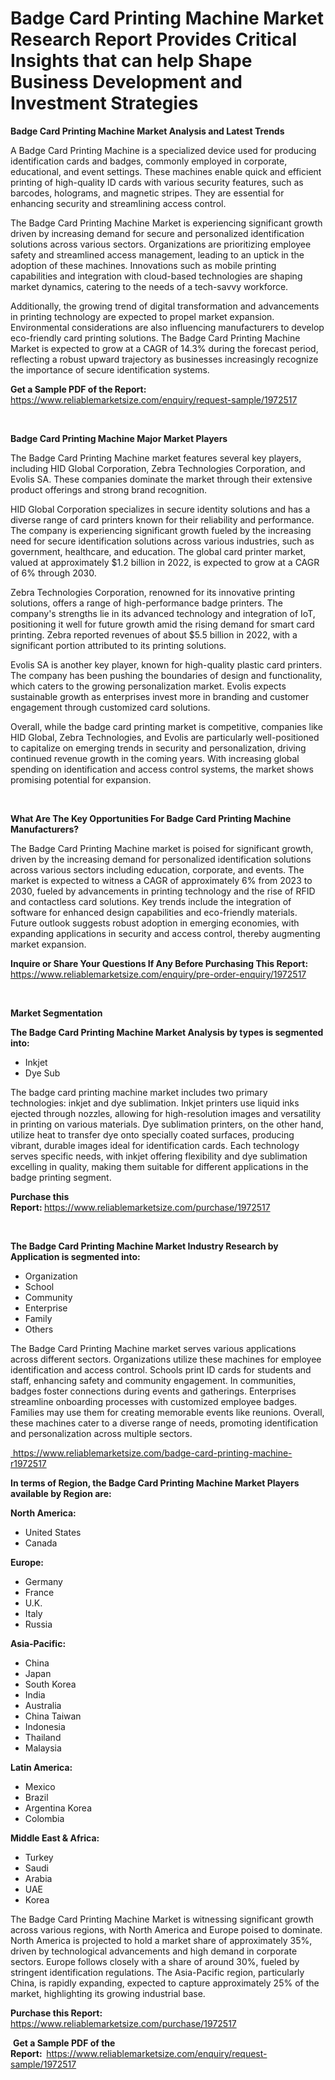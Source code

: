 <p><h1>Badge Card Printing Machine Market Research Report Provides Critical Insights that can help Shape Business Development and Investment Strategies</h1></p><p><strong>Badge Card Printing Machine Market Analysis and Latest Trends</strong></p>
<p><p>A Badge Card Printing Machine is a specialized device used for producing identification cards and badges, commonly employed in corporate, educational, and event settings. These machines enable quick and efficient printing of high-quality ID cards with various security features, such as barcodes, holograms, and magnetic stripes. They are essential for enhancing security and streamlining access control.</p><p>The Badge Card Printing Machine Market is experiencing significant growth driven by increasing demand for secure and personalized identification solutions across various sectors. Organizations are prioritizing employee safety and streamlined access management, leading to an uptick in the adoption of these machines. Innovations such as mobile printing capabilities and integration with cloud-based technologies are shaping market dynamics, catering to the needs of a tech-savvy workforce.</p><p>Additionally, the growing trend of digital transformation and advancements in printing technology are expected to propel market expansion. Environmental considerations are also influencing manufacturers to develop eco-friendly card printing solutions. The Badge Card Printing Machine Market is expected to grow at a CAGR of 14.3% during the forecast period, reflecting a robust upward trajectory as businesses increasingly recognize the importance of secure identification systems.</p></p>
<p><strong>Get a Sample PDF of the Report:&nbsp;</strong> <a href="https://www.reliablemarketsize.com/enquiry/request-sample/1972517?utm_campaign=3324&utm_medium=2&utm_source=Github&utm_content=ia&utm_term=12042025&utm_id=badge-card-printing-machine">https://www.reliablemarketsize.com/enquiry/request-sample/1972517</a></p>
<p>&nbsp;</p>
<p><strong>Badge Card Printing Machine Major Market Players</strong></p>
<p><p>The Badge Card Printing Machine market features several key players, including HID Global Corporation, Zebra Technologies Corporation, and Evolis SA. These companies dominate the market through their extensive product offerings and strong brand recognition.</p><p>HID Global Corporation specializes in secure identity solutions and has a diverse range of card printers known for their reliability and performance. The company is experiencing significant growth fueled by the increasing need for secure identification solutions across various industries, such as government, healthcare, and education. The global card printer market, valued at approximately $1.2 billion in 2022, is expected to grow at a CAGR of 6% through 2030.</p><p>Zebra Technologies Corporation, renowned for its innovative printing solutions, offers a range of high-performance badge printers. The company's strengths lie in its advanced technology and integration of IoT, positioning it well for future growth amid the rising demand for smart card printing. Zebra reported revenues of about $5.5 billion in 2022, with a significant portion attributed to its printing solutions.</p><p>Evolis SA is another key player, known for high-quality plastic card printers. The company has been pushing the boundaries of design and functionality, which caters to the growing personalization market. Evolis expects sustainable growth as enterprises invest more in branding and customer engagement through customized card solutions.</p><p>Overall, while the badge card printing market is competitive, companies like HID Global, Zebra Technologies, and Evolis are particularly well-positioned to capitalize on emerging trends in security and personalization, driving continued revenue growth in the coming years. With increasing global spending on identification and access control systems, the market shows promising potential for expansion.</p></p>
<p>&nbsp;</p>
<p><strong>What Are The Key Opportunities For Badge Card Printing Machine Manufacturers?</strong></p>
<p><p>The Badge Card Printing Machine market is poised for significant growth, driven by the increasing demand for personalized identification solutions across various sectors including education, corporate, and events. The market is expected to witness a CAGR of approximately 6% from 2023 to 2030, fueled by advancements in printing technology and the rise of RFID and contactless card solutions. Key trends include the integration of software for enhanced design capabilities and eco-friendly materials. Future outlook suggests robust adoption in emerging economies, with expanding applications in security and access control, thereby augmenting market expansion.</p></p>
<p><strong>Inquire or Share Your Questions If Any Before Purchasing This Report:</strong> <a href="https://www.reliablemarketsize.com/enquiry/pre-order-enquiry/1972517?utm_campaign=3324&utm_medium=2&utm_source=Github&utm_content=ia&utm_term=12042025&utm_id=badge-card-printing-machine">https://www.reliablemarketsize.com/enquiry/pre-order-enquiry/1972517</a></p>
<p>&nbsp;</p>
<p><strong>Market Segmentation</strong></p>
<p><strong>The Badge Card Printing Machine Market Analysis by types is segmented into:</strong></p>
<p><ul><li>Inkjet</li><li>Dye Sub</li></ul></p>
<p><p>The badge card printing machine market includes two primary technologies: inkjet and dye sublimation. Inkjet printers use liquid inks ejected through nozzles, allowing for high-resolution images and versatility in printing on various materials. Dye sublimation printers, on the other hand, utilize heat to transfer dye onto specially coated surfaces, producing vibrant, durable images ideal for identification cards. Each technology serves specific needs, with inkjet offering flexibility and dye sublimation excelling in quality, making them suitable for different applications in the badge printing segment.</p></p>
<p><strong>Purchase this Report:&nbsp;</strong><a href="https://www.reliablemarketsize.com/purchase/1972517?utm_campaign=3324&utm_medium=2&utm_source=Github&utm_content=ia&utm_term=12042025&utm_id=badge-card-printing-machine">https://www.reliablemarketsize.com/purchase/1972517</a></p>
<p>&nbsp;</p>
<p><strong>The Badge Card Printing Machine Market Industry Research by Application is segmented into:</strong></p>
<p><ul><li>Organization</li><li>School</li><li>Community</li><li>Enterprise</li><li>Family</li><li>Others</li></ul></p>
<p><p>The Badge Card Printing Machine market serves various applications across different sectors. Organizations utilize these machines for employee identification and access control. Schools print ID cards for students and staff, enhancing safety and community engagement. In communities, badges foster connections during events and gatherings. Enterprises streamline onboarding processes with customized employee badges. Families may use them for creating memorable events like reunions. Overall, these machines cater to a diverse range of needs, promoting identification and personalization across multiple sectors.</p></p>
<p><a href="https://www.reliablemarketsize.com/badge-card-printing-machine-r1972517?utm_campaign=3324&utm_medium=2&utm_source=Github&utm_content=ia&utm_term=12042025&utm_id=badge-card-printing-machine">&nbsp;https://www.reliablemarketsize.com/badge-card-printing-machine-r1972517</a></p>
<p><strong>In terms of Region, the Badge Card Printing Machine Market Players available by Region are:</strong></p>
<p>
    <p> <strong> North America: </strong>
        <ul>
            <li>United States</li>
            <li>Canada</li>
        </ul>
        </p> 
    <p> <strong> Europe: </strong>
        <ul>
            <li>Germany</li>
            <li>France</li>
            <li>U.K.</li>
            <li>Italy</li>
            <li>Russia</li>
        </ul>
        </p> 
    <p> <strong> Asia-Pacific: </strong>
        <ul>
            <li>China</li>
            <li>Japan</li>
            <li>South Korea</li>
            <li>India</li>
            <li>Australia</li>
            <li>China Taiwan</li>
            <li>Indonesia</li>
            <li>Thailand</li>
            <li>Malaysia</li>
        </ul>
        </p> 
    <p> <strong> Latin America: </strong>
        <ul>
            <li>Mexico</li>
            <li>Brazil</li>
            <li>Argentina Korea</li>
            <li>Colombia</li>
        </ul>
        </p> 
    <p> <strong> Middle East & Africa: </strong>
        <ul>
            <li>Turkey</li>
            <li>Saudi</li>
            <li>Arabia</li>
            <li>UAE</li>
            <li>Korea</li>
        </ul>
    </p>
    </p>
<p><p>The Badge Card Printing Machine Market is witnessing significant growth across various regions, with North America and Europe poised to dominate. North America is projected to hold a market share of approximately 35%, driven by technological advancements and high demand in corporate sectors. Europe follows closely with a share of around 30%, fueled by stringent identification regulations. The Asia-Pacific region, particularly China, is rapidly expanding, expected to capture approximately 25% of the market, highlighting its growing industrial base.</p></p>
<p><strong>Purchase this Report: </strong><a href="https://www.reliablemarketsize.com/purchase/1972517?utm_campaign=3324&utm_medium=2&utm_source=Github&utm_content=ia&utm_term=12042025&utm_id=badge-card-printing-machine">https://www.reliablemarketsize.com/purchase/1972517</a></p>
<p>&nbsp;<strong>Get a Sample PDF of the Report:&nbsp;&nbsp;</strong><a href="https://www.reliablemarketsize.com/enquiry/request-sample/1972517?utm_campaign=3324&utm_medium=2&utm_source=Github&utm_content=ia&utm_term=12042025&utm_id=badge-card-printing-machine">https://www.reliablemarketsize.com/enquiry/request-sample/1972517</a></p>
<p><strong></strong></p>
<p><p></p><p></p><p></p></p>